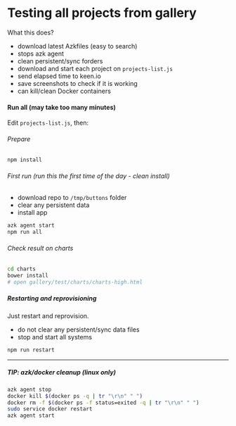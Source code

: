 # Testing all projects from gallery

What this does?

- download latest Azkfiles (easy to search)
- stops azk agent
- clean persistent/sync forders
- download and start each project on `projects-list.js`
- send elapsed time to keen.io
- save screenshots to check if it is working
- can kill/clean Docker containers

#### Run all (may take too many minutes)

Edit `projects-list.js`, then:

###### Prepare

```sh
npm install
```

###### First run (run this the first time of the day - clean install)

- download repo to `/tmp/buttons` folder
- clear any persistent data
- install app

```sh
azk agent start
npm run all
```

###### Check result on charts

```sh
cd charts
bower install
# open gallery/test/charts/charts-high.html
```

##### Restarting and reprovisioning

Just restart and reprovision.

- do not clear any persistent/sync data files
- stop and start all systems

```sh
npm run restart
```

------------

##### TIP: azk/docker cleanup (linux only)

```sh
azk agent stop
docker kill $(docker ps -q | tr "\r\n" " ")
docker rm -f $(docker ps -f status=exited -q | tr "\r\n" " ")
sudo service docker restart
azk agent start
```
